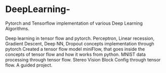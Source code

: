 # DeepLearning-
Pytorch and Tensorflow implementation of various Deep Learning Algorithms. 

Deep learning in tensor flow and pytorch.
Perceptron, Linear recession, Gradient Descent, Deep NN, Dropout concepts implementation through pytorch
Created a tensor flow model miniFlow, that goes inside the concepts of tensor flow and how it works from python.
MNIST data processing through tensor flow. 
Stereo Vision Block Config through tensor flow. A guided project.


